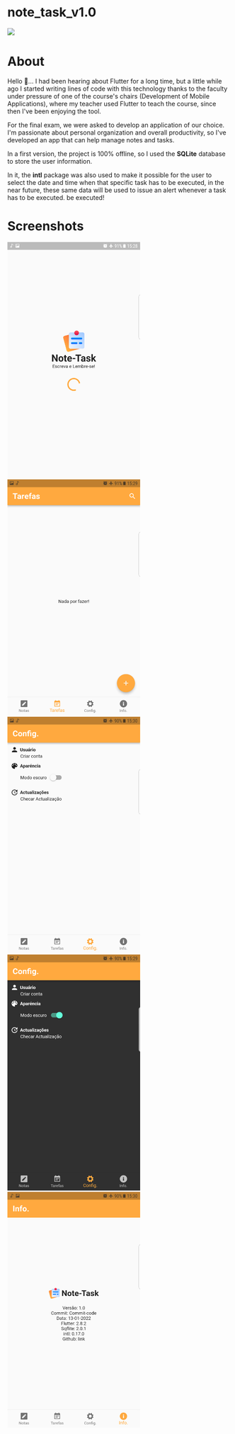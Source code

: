 # note_task_v1.0
<div>
  <a href="https://flutter.dev/" target="_blank">
    <img [Tinder App Layout] src="https://github.com/flutter/website/raw/archived-master/src/_assets/image/flutter-lockup-bg.jpg" width="400"/>
  </a>
</div>

# About
Hello 👋... I had been hearing about Flutter for a long time, but a little while ago I started writing lines of code with this technology thanks to the faculty under pressure of one of the course's chairs (Development of Mobile Applications), where my teacher used Flutter to teach the course, since then I've been enjoying the tool.

For the final exam, we were asked to develop an application of our choice. I'm passionate about personal organization and overall productivity, so I've developed an app that can help manage notes and tasks.

In a first version, the project is 100% offline, so I used the <strong>SQLite</strong> database to store the user information.

In it, the <strong>intl</strong> package was also used to make it possible for the user to select the date and time when that specific task has to be executed, in the near future, these same data will be used to issue an alert whenever a task has to be executed. be executed!

# Screenshots
<div>
  <img src="https://github.com/domingoslequechane/University-Project-Note-Task-v1.0-/blob/main/layout/splash.png" alt="Splash Screen" width="300"/>
  <img src="https://github.com/domingoslequechane/University-Project-Note-Task-v1.0-/blob/main/layout/tasks.png" alt="Task Screen" width="300"/>
  <img src="https://github.com/domingoslequechane/University-Project-Note-Task-v1.0-/blob/main/layout/settings_light.png" alt="Setting Screen Light" width="300"/>
  <img src="https://github.com/domingoslequechane/University-Project-Note-Task-v1.0-/blob/main/layout/settings_dark.png" alt="Setting Screen Dark" width="300"/>
  <img src="https://github.com/domingoslequechane/University-Project-Note-Task-v1.0-/blob/main/layout/about.png" alt="About" width="300"/>
</div>
